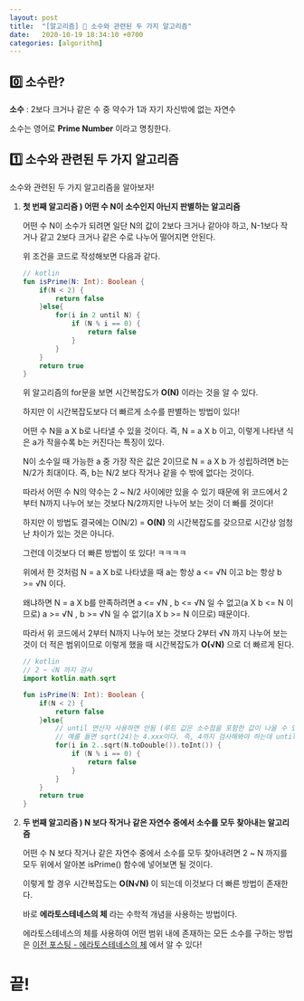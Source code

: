 ```yaml
---
layout: post
title:  "[알고리즘] 🔴 소수와 관련된 두 가지 알고리즘"
date:   2020-10-19 18:34:10 +0700
categories: [algorithm]
---
```


## 0️⃣ 소수란?

__소수__ : 2보다 크거나 같은 수 중 약수가 1과 자기 자신밖에 없는 자연수

소수는 영어로 __Prime Number__ 이라고 명칭한다.

## 1️⃣ 소수와 관련된 두 가지 알고리즘

소수와 관련된 두 가지 알고리즘을 알아보자!

1. __첫 번째 알고리즘 ) 어떤 수 N이 소수인지 아닌지 판별하는 알고리즘__

	어떤 수 N이 소수가 되려면 일단 N의 값이 2보다 크거나 같아야 하고, N-1보다 작거나 같고 2보다 크거나 같은 수로 나누어 떨어지면 안된다.

	위 조건을 코드로 작성해보면 다음과 같다.

	~~~kotlin
	// kotlin
	fun isPrime(N: Int): Boolean {
		if(N < 2) {
			return false
		}else{
			for(i in 2 until N) {
				if (N % i == 0) {
					return false
				}
			}
		}
		return true
	}
	~~~

	위 알고리즘의 for문을 보면 시간복잡도가 __O(N)__ 이라는 것을 알 수 있다.

	하지만 이 시간복잡도보다 더 빠르게 소수를 판별하는 방법이 있다!

	어떤 수 N을 a X b로 나타낼 수 있을 것이다. 즉, N = a X b 이고, 이렇게 나타낸 식은 a가 작을수록 b는 커진다는 특징이 있다.

	N이 소수일 때 가능한 a 중 가장 작은 값은 2이므로 N = a X b 가 성립하려면 b는 N/2가 최대이다. 즉, b는 N/2 보다 작거나 같을 수 밖에 없다는 것이다.

	따라서 어떤 수 N의 약수는 2 ~ N/2 사이에만 있을 수 있기 때문에 위 코드에서 2부터 N까지 나누어 보는 것보다 N/2까지만 나누어 보는 것이 더 빠를 것이다!

	하지만 이 방법도 결국에는 O(N/2) = __O(N)__ 의 시간복잡도를 갖으므로 시간상 엄청난 차이가 있는 것은 아니다.

	그런데 이것보다 더 빠른 방법이 또 있다! ㅋㅋㅋㅋ

	위에서 한 것처럼 N = a X b로 나타냈을 때 a는 항상 a <= √N 이고 b는 항상 b >= √N  이다.

	왜냐하면 N = a X b를 만족하려면 a <= √N , b <= √N 일 수 없고(a X b <= N 이므로) a >= √N , b >= √N 일 수 없기(a X b >= N 이므로) 때문이다.

	따라서 위 코드에서 2부터 N까지 나누어 보는 것보다 2부터 √N 까지 나누어 보는 것이 더 적은 범위이므로 이렇게 했을 때 시간복잡도가 __O(√N)__ 으로 더 빠르게 된다.

	~~~kotlin
	// kotlin
	// 2 ~ √N 까지 검사
	import kotlin.math.sqrt

	fun isPrime(N: Int): Boolean {
		if(N < 2) {
			return false
		}else{
			// until 연산자 사용하면 안됨 (루트 값은 소수점을 포함한 값이 나올 수 있으므로!)
			// 예를 들면 sqrt(24)는 4.xxx이다. 즉, 4까지 검사해봐야 하는데 until을 사용하면 3까지만 검사함
			for(i in 2..sqrt(N.toDouble()).toInt()) {
				if (N % i == 0) {
					return false
				}
			}
		}
		return true
	}
	~~~


2. __두 번째 알고리즘 ) N 보다 작거나 같은 자연수 중에서 소수를 모두 찾아내는 알고리즘__

	어떤 수 N 보다 작거나 같은 자연수 중에서 소수를 모두 찾아내려면 2 ~ N 까지를 모두 위에서 알아본 isPrime() 함수에 넣어보면 될 것이다.

	이렇게 할 경우 시간복잡도는 __O(N√N)__ 이 되는데 이것보다 더 빠른 방법이 존재한다.

	바로 __에라토스테네스의 체__ 라는 수학적 개념을 사용하는 방법이다.

	에라토스테네스의 체를 사용하여 어떤 범위 내에 존재하는 모든 소수를 구하는 방법은 [이전 포스팅 - 에라토스테네스의 체](https://choheeis.github.io/newblog//articles/2020-04/%EC%97%90%EB%9D%BC%ED%86%A0%EC%8A%A4%ED%85%8C%EB%84%A4%EC%8A%A4%EC%9D%98%EC%B2%B4) 에서 알 수 있다!

# 끝!



